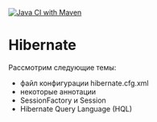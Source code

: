 [![Java CI with Maven](https://github.com/ilspaces2/job4j_hibernate/actions/workflows/maven.yml/badge.svg)](https://github.com/ilspaces2/job4j_hibernate/actions/workflows/maven.yml)
# Hibernate
Рассмотрим следующие темы:
- файл конфигурации hibernate.cfg.xml
- некоторые аннотации
- SessionFactory и Session
- Hibernate Query Language (HQL)